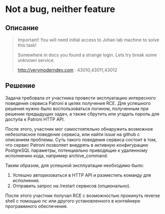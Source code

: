 # Not a bug, neither feature

## Описание
> Important! You will need initial access to Johan lab machine to solve this task!  
> 
> Somewhere in docs you found a strange login. Lets try break some unknown service.
> 
> http://verymoderndev.com : 43010,43011,43012

## Решение
Задача требовала от участника провести эксплуатацию интересного поведения сервиса Patroni в целях получения RCE. Для успешного решения нужно было воспользоваться логином, полученным при решении предыдущих задач, а также сбрутить или угадать пароль для доступа к Patroni HTTP API.

После этого, участник мог самостоятельно обнаружить возможное небезопасное поведение сервиса, или найти issue на github с описанием проблемы. Суть такого поведения сервиса состоит в том, что сервис Patroni позволяет внедрять в активную конфигурацию PostgreSQL параметры, потенциально приводящие к удаленному исполнению кода, например archive_command.

Таким образом, для успешной эксплуатации необходимо было:
1. Успешно авторизоваться в HTTP API и разместить команду для исполнения.
2. Отправить запрос на /restart сервисов (опционально).

После этого участник получал RCE с возможностью прокинуть reverse shell с помощью nc или другого установленного в контейнере программного обеспечения.
